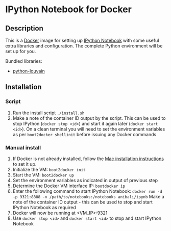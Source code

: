 # IPython Notebook for Docker

## Description

This is a [Docker](https://www.docker.com/) image for setting up
[IPython Notebook](http://ipython.org/) with some useful extra libraries and
configuration. The complete Python environment will be set up for you.

Bundled libraries:

* [python-louvain](https://pypi.python.org/pypi/python-louvain)

## Installation

### Script

1. Run the install script `./install.sh`
2. Make a note of the container ID output by the script. This can be used to
   stop IPython (`docker stop <id>`) and start it again later
   (`docker start <id>`). On a clean terminal you will need to set the
   environment variables as per `boot2docker shellinit` before issuing any
   Docker commands

### Manual install

1. If Docker is not already installed, follow the
   [Mac installation instructions](https://docs.docker.com/installation/mac/)
   to set it up.
2. Initialize the VM: `boot2docker init`
3. Start the VM: `boot2docker up`
4. Set the environment variables as indicated in output of previous step
5. Determine the Docker VM interface IP: `bootdocker ip`
4. Enter the following command to start IPython Notebook:
   `docker run -d -p 9321:8888 -v /path/to/notebooks:/notebooks anibali/ipynb`
   Make a note of the container ID output - this can be used to stop and
   start IPython Notebook as required
5. Docker will now be running at <VM_IP>:9321
6. Use `docker stop <id>` and `docker start <id>` to stop and start IPython
   Notebook
